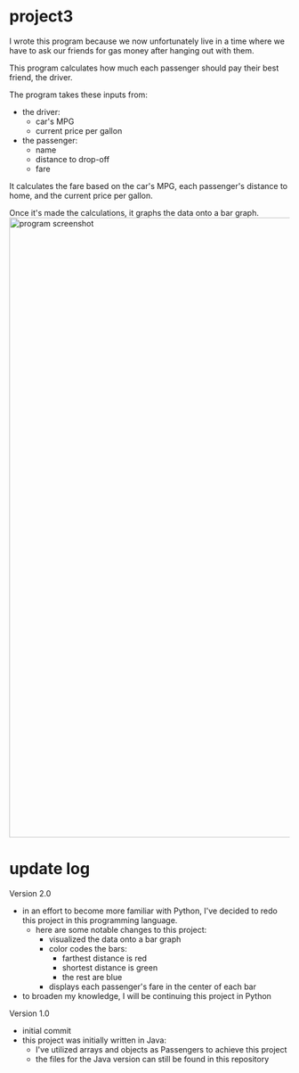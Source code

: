 # project3
I wrote this program because we now unfortunately live in a time where we have to ask our friends for gas money after hanging out with them.

This program calculates how much each passenger should pay their best friend, the driver.

The program takes these inputs from:
* the driver:
  * car's MPG
  * current price per gallon
* the passenger:
  * name
  * distance to drop-off
  * fare
  
It calculates the fare based on the car's MPG, each passenger's distance to home, and the current price per gallon.

Once it's made the calculations, it graphs the data onto a bar graph.
<img width="1112" alt="program screenshot" src="https://user-images.githubusercontent.com/47103500/201498426-1af4b1fd-ae5b-402d-b041-4859bd0d1324.png">


# update log
Version 2.0
* in an effort to become more familiar with Python, I've decided to redo this project in this programming language.
  * here are some notable changes to this project:
    * visualized the data onto a bar graph
    * color codes the bars:
      * farthest distance is red
      * shortest distance is green
      * the rest are blue
    * displays each passenger's fare in the center of each bar
* to broaden my knowledge, I will be continuing this project in Python
      
Version 1.0
* initial commit
* this project was initially written in Java:
  * I've utilized arrays and objects as Passengers to achieve this project
  * the files for the Java version can still be found in this repository
